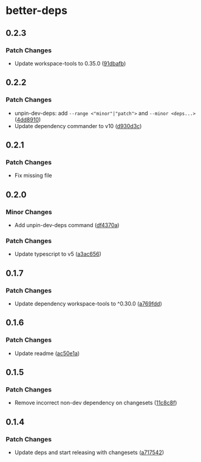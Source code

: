# better-deps

## 0.2.3

### Patch Changes

- Update workspace-tools to 0.35.0 ([91dbafb](https://github.com/ecraig12345/better-deps/commit/91dbafb))

## 0.2.2

### Patch Changes

- unpin-dev-deps: add `--range <"minor"|"patch">` and `--minor <deps...>` ([4dd8910](https://github.com/ecraig12345/better-deps/commit/4dd8910))
- Update dependency commander to v10 ([d930d3c](https://github.com/ecraig12345/better-deps/commit/d930d3c))

## 0.2.1

### Patch Changes

- Fix missing file

## 0.2.0

### Minor Changes

- Add unpin-dev-deps command ([df4370a](https://github.com/ecraig12345/better-deps/commit/df4370a))

### Patch Changes

- Update typescript to v5 ([a3ac656](https://github.com/ecraig12345/better-deps/commit/a3ac656))

## 0.1.7

### Patch Changes

- Update dependency workspace-tools to ^0.30.0 ([a769fdd](https://github.com/ecraig12345/better-deps/commit/a769fdd))

## 0.1.6

### Patch Changes

- Update readme ([ac50e1a](https://github.com/ecraig12345/better-deps/commit/ac50e1a))

## 0.1.5

### Patch Changes

- Remove incorrect non-dev dependency on changesets ([11c8c8f](https://github.com/ecraig12345/better-deps/commit/11c8c8f))

## 0.1.4

### Patch Changes

- Update deps and start releasing with changesets ([a717542](https://github.com/ecraig12345/better-deps/commit/a717542))
